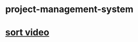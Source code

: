 # project-management-system
# [sort video](https://www.loom.com/share/7ea0e64104b8434b918928454668b008)
